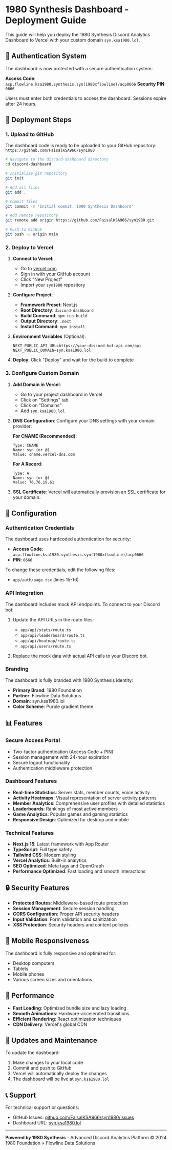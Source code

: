 # 1980 Synthesis Dashboard - Deployment Guide

This guide will help you deploy the 1980 Synthesis Discord Analytics Dashboard to Vercel with your custom domain `syn.ksa1980.lol`.

## 🔐 Authentication System

The dashboard is now protected with a secure authentication system:

**Access Code**: `acp.flowline.ksa1980.synthesis.syn(1980xflowline)/acp0666`
**Security PIN**: `0666`

Users must enter both credentials to access the dashboard. Sessions expire after 24 hours.

## 🚀 Deployment Steps

### 1. Upload to GitHub

The dashboard code is ready to be uploaded to your GitHub repository: `https://github.com/FaisalKSA966/syn1980`

```bash
# Navigate to the discord-dashboard directory
cd discord-dashboard

# Initialize git repository
git init

# Add all files
git add .

# Commit files
git commit -m "Initial commit: 1980 Synthesis Dashboard"

# Add remote repository
git remote add origin https://github.com/FaisalKSA966/syn1980.git

# Push to GitHub
git push -u origin main
```

### 2. Deploy to Vercel

1. **Connect to Vercel**:
   - Go to [vercel.com](https://vercel.com)
   - Sign in with your GitHub account
   - Click "New Project"
   - Import your `syn1980` repository

2. **Configure Project**:
   - **Framework Preset**: Next.js
   - **Root Directory**: `discord-dashboard`
   - **Build Command**: `npm run build`
   - **Output Directory**: `.next`
   - **Install Command**: `npm install`

3. **Environment Variables** (Optional):
   ```env
   NEXT_PUBLIC_API_URL=https://your-discord-bot-api.com/api
   NEXT_PUBLIC_DOMAIN=syn.ksa1980.lol
   ```

4. **Deploy**: Click "Deploy" and wait for the build to complete

### 3. Configure Custom Domain

1. **Add Domain in Vercel**:
   - Go to your project dashboard in Vercel
   - Click on "Settings" tab
   - Click on "Domains"
   - Add `syn.ksa1980.lol`

2. **DNS Configuration**:
   Configure your DNS settings with your domain provider:
   
   **For CNAME (Recommended)**:
   ```
   Type: CNAME
   Name: syn (or @)
   Value: cname.vercel-dns.com
   ```
   
   **For A Record**:
   ```
   Type: A
   Name: syn (or @)
   Value: 76.76.19.61
   ```

3. **SSL Certificate**:
   Vercel will automatically provision an SSL certificate for your domain.

## 🔧 Configuration

### Authentication Credentials

The dashboard uses hardcoded authentication for security:
- **Access Code**: `acp.flowline.ksa1980.synthesis.syn(1980xflowline)/acp0666`
- **PIN**: `0666`

To change these credentials, edit the following files:
- `app/auth/page.tsx` (lines 15-16)

### API Integration

The dashboard includes mock API endpoints. To connect to your Discord bot:

1. Update the API URLs in the route files:
   - `app/api/stats/route.ts`
   - `app/api/leaderboard/route.ts`
   - `app/api/heatmap/route.ts`
   - `app/api/users/route.ts`

2. Replace the mock data with actual API calls to your Discord bot.

### Branding

The dashboard is fully branded with 1980 Synthesis identity:
- **Primary Brand**: 1980 Foundation
- **Partner**: Flowline Data Solutions
- **Domain**: syn.ksa1980.lol
- **Color Scheme**: Purple gradient theme

## 📊 Features

### Secure Access Portal
- Two-factor authentication (Access Code + PIN)
- Session management with 24-hour expiration
- Secure logout functionality
- Authentication middleware protection

### Dashboard Features
- **Real-time Statistics**: Server stats, member counts, voice activity
- **Activity Heatmaps**: Visual representation of server activity patterns
- **Member Analytics**: Comprehensive user profiles with detailed statistics
- **Leaderboards**: Rankings of most active members
- **Game Analytics**: Popular games and gaming statistics
- **Responsive Design**: Optimized for desktop and mobile

### Technical Features
- **Next.js 15**: Latest framework with App Router
- **TypeScript**: Full type safety
- **Tailwind CSS**: Modern styling
- **Vercel Analytics**: Built-in analytics
- **SEO Optimized**: Meta tags and OpenGraph
- **Performance Optimized**: Fast loading and smooth interactions

## 🔒 Security Features

- **Protected Routes**: Middleware-based route protection
- **Session Management**: Secure session handling
- **CORS Configuration**: Proper API security headers
- **Input Validation**: Form validation and sanitization
- **XSS Protection**: Security headers and content policies

## 📱 Mobile Responsiveness

The dashboard is fully responsive and optimized for:
- Desktop computers
- Tablets
- Mobile phones
- Various screen sizes and orientations

## 🚀 Performance

- **Fast Loading**: Optimized bundle size and lazy loading
- **Smooth Animations**: Hardware-accelerated transitions
- **Efficient Rendering**: React optimization techniques
- **CDN Delivery**: Vercel's global CDN

## 🔄 Updates and Maintenance

To update the dashboard:

1. Make changes to your local code
2. Commit and push to GitHub
3. Vercel will automatically deploy the changes
4. The dashboard will be live at `syn.ksa1980.lol`

## 📞 Support

For technical support or questions:
- GitHub Issues: [github.com/FaisalKSA966/syn1980/issues](https://github.com/FaisalKSA966/syn1980/issues)
- Dashboard URL: [syn.ksa1980.lol](https://syn.ksa1980.lol)

---

**Powered by 1980 Synthesis** - Advanced Discord Analytics Platform
© 2024 1980 Foundation × Flowline Data Solutions

